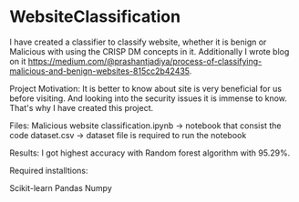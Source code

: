 # WebsiteClassification
I have created a classifier to classify website, whether it is benign or Malicious with using the CRISP DM concepts in it. Additionally I wrote blog on it https://medium.com/@prashantjadiya/process-of-classifying-malicious-and-benign-websites-815cc2b42435.
 
Project Motivation:
It is better to know about site is very beneficial for us before visiting. And looking into the security issues it is immense to know. That's why I have created this project.

Files:
Malicious website classification.ipynb -> notebook that consist the code
dataset.csv -> dataset file is required to run the notebook

Results:
I got highest accuracy with Random forest algorithm with 95.29%.
 
Required installtions:

Scikit-learn
Pandas
Numpy

